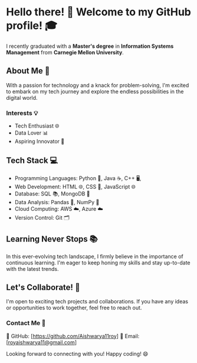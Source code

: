 

<!--
**Aishwarya11roy/Aishwarya11roy** is a ✨ _special_ ✨ repository because its `README.md` (this file) appears on your GitHub profile.

Here are some ideas to get you started:

- 🔭 I’m currently working on ...
- 🌱 I’m currently learning ...
- 👯 I’m looking to collaborate on ...
- 🤔 I’m looking for help with ...
- 💬 Ask me about ...
- 📫 How to reach me: ...
- 😄 Pronouns: ...
- ⚡ Fun fact: ...
-->
# Hello there! 👋 Welcome to my GitHub profile! 🎓

I recently graduated with a **Master's degree** in **Information Systems Management** from **Carnegie Mellon University**.

## About Me 🚀

With a passion for technology and a knack for problem-solving, I'm excited to embark on my tech journey and explore the endless possibilities in the digital world.

### Interests 💡

- Tech Enthusiast 🌐
- Data Lover 📊
- Aspiring Innovator 🚀

## Tech Stack 💻

- Programming Languages: Python 🐍, Java ☕️, C++ 🖥️,
- Web Development: HTML 🌐, CSS 🎨, JavaScript 🌐
- Database: SQL 📚, MongoDB 🍃
- Data Analysis: Pandas 🐼, NumPy 🔢
- Cloud Computing: AWS ☁️, Azure ☁️
- Version Control: Git 🗂️

## Learning Never Stops 📚

In this ever-evolving tech landscape, I firmly believe in the importance of continuous learning. I'm eager to keep honing my skills and stay up-to-date with the latest trends.

## Let's Collaborate! 🤝

I'm open to exciting tech projects and collaborations. If you have any ideas or opportunities to work together, feel free to reach out.


### Contact Me 📧

🔗 GitHub: [https://github.com/Aishwarya11roy]
📧 Email: [royaishwarya11@gmail.com]

Looking forward to connecting with you! Happy coding! 😄
